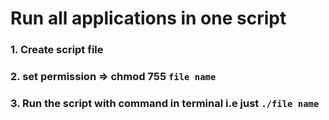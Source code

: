 # Run all applications in one script

### 1. Create script file
### 2. set permission => chmod 755 ``file name``
### 3. Run the script with command in terminal i.e just ``./file name``
